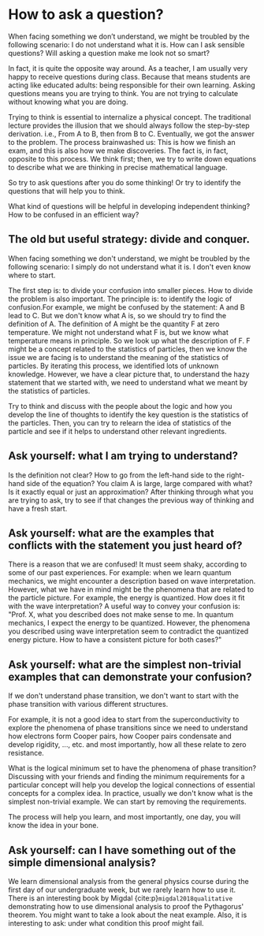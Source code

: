 # How to ask a question?

When facing something we don’t understand, we might be troubled by the following scenario: I do not understand what it is. How can I ask sensible questions? Will asking a question make me look not so smart?

In fact, it is quite the opposite way around. As a teacher, I am usually very happy to receive questions during class. Because that means students are acting like educated adults: being responsible for their own learning. Asking questions means you are trying to think. You are not trying to calculate without knowing what you are doing.

Trying to think is essential to internalize a physical concept. The traditional lecture provides the illusion that we should always follow the step-by-step derivation. i.e., From A to B, then from B to C. Eventually, we got the answer to the problem. The process brainwashed us: This is how we finish an exam, and this is also how we make discoveries. The fact is, in fact, opposite to this process. We think first; then, we try to write down equations to describe what we are thinking in precise mathematical language.

So try to ask questions after you do some thinking! Or try to identify the questions that will help you to think.

What kind of questions will be helpful in developing independent thinking? How to be confused in an efficient way?

## The old but useful strategy: divide and conquer.

When facing something we don't understand, we might be troubled by the following scenario: I simply do not understand what it is. I don't even know where to start.

The first step is: to divide your confusion into smaller pieces. How to divide the problem is also important. The principle is: to identify the logic of confusion.For example, we might be confused by the statement: A and B lead to C. But we don't know what A is, so we should try to find the definition of A. The definition of A might be the quantity F at zero temperature. We might not understand what F is, but we know what temperature means in principle. So we look up what the description of F. F might be a concept related to the statistics of particles, then we know the issue we are facing is to understand the meaning of the statistics of particles. By iterating this process, we identified lots of unknown knowledge. However, we have a clear picture that, to understand the hazy statement that we started with, we need to understand what we meant by the statistics of particles. 

Try to think and discuss with the people about the logic and how you develop the line of thoughts to identify the key question is the statistics of the particles. Then, you can try to relearn the idea of statistics of the particle and see if it helps to understand other relevant ingredients.

## Ask yourself: what I am trying to understand?

Is the definition not clear? How to go from the left-hand side to the right-hand side of the equation? You claim A is large, large compared with what? Is it exactly equal or just an approximation?
After thinking through what you are trying to ask, try to see if that changes the previous way of thinking and have a fresh start.


## Ask yourself: what are the examples that conflicts with the statement you just heard of?

There is a reason that we are confused! It must seem shaky, according to some of our past experiences. For example: when we learn quantum mechanics, we might encounter a description based on wave interpretation. However, what we have in mind might be the phenomena that are related to the particle picture. For example, the energy is quantized. How does it fit with the wave interpretation?
A useful way to convey your confusion is: "Prof. X, what you described does not make sense to me. In quantum mechanics, I expect the energy to be quantized. However, the phenomena you described using wave interpretation seem to contradict the quantized energy picture. How to have a consistent picture for both cases?"

## Ask yourself: what are the simplest non-trivial examples that can demonstrate your confusion?

If we don't understand phase transition, we don't want to start with the phase transition with various different structures. 

For example, it is not a good idea to start from the superconductivity to explore the phenomena of phase transitions since we need to understand how electrons form Cooper pairs, how Cooper pairs condensate and develop rigidity, ..., etc. and most importantly, how all these relate to zero resistance. 

What is the logical minimum set to have the phenomena of phase transition? Discussing with your friends and finding the minimum requirements for a particular concept will help you develop the logical connections of essential concepts for a complex idea. In practice, usually we don't know what is the simplest non-trivial example. We can start by removing the requirements. 

The process will help you learn, and most importantly, one day, you will know the idea in your bone.

## Ask yourself: can I have something out of the simple dimensional analysis?

We learn dimensional analysis from the general physics course during the first day of our undergraduate week, but we rarely learn how to use it. There is an interesting book by Migdal {cite:p}`migdal2018qualitative` demonstrating how to use dimensional analysis to proof the Pythagorus' theorem. You might want to take a look about the neat example. Also, it is interesting to ask: under what condition this proof might fail.

